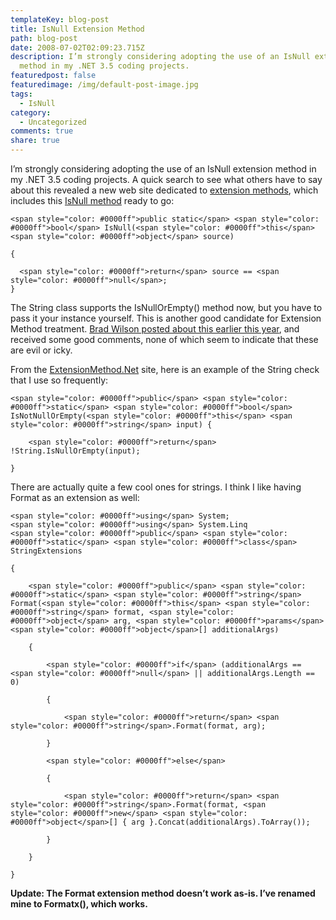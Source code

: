 ```yaml
---
templateKey: blog-post
title: IsNull Extension Method
path: blog-post
date: 2008-07-02T02:09:23.715Z
description: I’m strongly considering adopting the use of an IsNull extension
  method in my .NET 3.5 coding projects.
featuredpost: false
featuredimage: /img/default-post-image.jpg
tags:
  - IsNull
category:
  - Uncategorized
comments: true
share: true
---
```

<!--StartFragment-->

I’m strongly considering adopting the use of an IsNull extension method in my .NET 3.5 coding projects. A quick search to see what others have to say about this revealed a new web site dedicated to [extension methods](http://www.extensionmethod.net/), which includes this [IsNull method](http://www.extensionmethod.net/Details.aspx?ID=111) ready to go:

<!--EndFragment-->

```
<span style="color: #0000ff">public static</span> <span style="color: #0000ff">bool</span> IsNull(<span style="color: #0000ff">this</span> <span style="color: #0000ff">object</span> source)

{

  <span style="color: #0000ff">return</span> source == <span style="color: #0000ff">null</span>;
}
```

<!--StartFragment-->

The String class supports the IsNullOrEmpty() method now, but you have to pass it your instance yourself. This is another good candidate for Extension Method treatment. [Brad Wilson posted about this earlier this year](http://bradwilson.typepad.com/blog/2008/01/c-30-extension.html), and received some good comments, none of which seem to indicate that these are evil or icky.

From the [ExtensionMethod.Net](http://extensionmethod.net/) site, here is an example of the String check that I use so frequently:

<!--EndFragment-->

```
<span style="color: #0000ff">public</span> <span style="color: #0000ff">static</span> <span style="color: #0000ff">bool</span> IsNotNullOrEmpty(<span style="color: #0000ff">this</span> <span style="color: #0000ff">string</span> input) {

    <span style="color: #0000ff">return</span> !String.IsNullOrEmpty(input);

}
```

There are actually quite a few cool ones for strings. I think I like having Format as an extension as well:

<!--EndFragment-->

```
<span style="color: #0000ff">using</span> System;
<span style="color: #0000ff">using</span> System.Linq
<span style="color: #0000ff">public</span> <span style="color: #0000ff">static</span> <span style="color: #0000ff">class</span> StringExtensions

{

    <span style="color: #0000ff">public</span> <span style="color: #0000ff">static</span> <span style="color: #0000ff">string</span> Format(<span style="color: #0000ff">this</span> <span style="color: #0000ff">string</span> format, <span style="color: #0000ff">object</span> arg, <span style="color: #0000ff">params</span> <span style="color: #0000ff">object</span>[] additionalArgs)

    {

        <span style="color: #0000ff">if</span> (additionalArgs == <span style="color: #0000ff">null</span> || additionalArgs.Length == 0)

        {

            <span style="color: #0000ff">return</span> <span style="color: #0000ff">string</span>.Format(format, arg);

        }

        <span style="color: #0000ff">else</span>

        {

            <span style="color: #0000ff">return</span> <span style="color: #0000ff">string</span>.Format(format, <span style="color: #0000ff">new</span> <span style="color: #0000ff">object</span>[] { arg }.Concat(additionalArgs).ToArray());

        }

    }

}
```

<!--StartFragment-->

**Update: The Format extension method doesn’t work as-is. I’ve renamed mine to Formatx(), which works.**

<!--EndFragment-->
